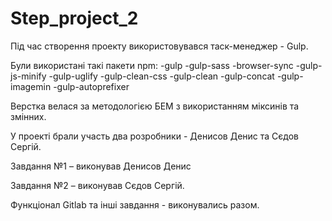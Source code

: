 # Step_project_2

Під час створення проекту використовувався таск-менеджер - Gulp.


Були використані такі пакети npm:
-gulp
-gulp-sass
-browser-sync
-gulp-js-minify
-gulp-uglify
-gulp-clean-css
-gulp-clean
-gulp-concat
-gulp-imagemin
-gulp-autoprefixer


Верстка велася за методологією БЕМ з використанням міксинів та змінних.


У проекті брали участь два розробники - Денисов Денис та Сєдов Сергій.


Завдання №1 – виконував Денисов Денис


Завдання №2 – виконував Сєдов Сергій.


Функціонал Gitlab та інші завдання - виконувались разом.



